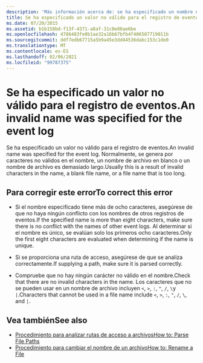 ```yaml
---
description: 'Más información acerca de: se ha especificado un nombre no válido para el registro de eventos'
title: Se ha especificado un valor no válido para el registro de eventos.
ms.date: 07/20/2015
ms.assetid: b1b158bd-f13f-4371-a8af-31c0e86ae6be
ms.openlocfilehash: 4786483fe0b1ae32a16b67bfb4f406587719011b
ms.sourcegitcommit: ddf7edb67715a5b9a45e3dd44536dabc153c1de0
ms.translationtype: MT
ms.contentlocale: es-ES
ms.lasthandoff: 02/06/2021
ms.locfileid: "99787375"
---
```

# <a name="an-invalid-name-was-specified-for-the-event-log"></a><span data-ttu-id="a9601-103">Se ha especificado un valor no válido para el registro de eventos.</span><span class="sxs-lookup"><span data-stu-id="a9601-103">An invalid name was specified for the event log</span></span>

<span data-ttu-id="a9601-104">Se ha especificado un valor no válido para el registro de eventos.</span><span class="sxs-lookup"><span data-stu-id="a9601-104">An invalid name was specified for the event log.</span></span> <span data-ttu-id="a9601-105">Normalmente, se genera por caracteres no válidos en el nombre, un nombre de archivo en blanco o un nombre de archivo es demasiado largo.</span><span class="sxs-lookup"><span data-stu-id="a9601-105">Usually this is a result of invalid characters in the name, a blank file name, or a file name that is too long.</span></span>  
  
## <a name="to-correct-this-error"></a><span data-ttu-id="a9601-106">Para corregir este error</span><span class="sxs-lookup"><span data-stu-id="a9601-106">To correct this error</span></span>  
  
- <span data-ttu-id="a9601-107">Si el nombre especificado tiene más de ocho caracteres, asegúrese de que no haya ningún conflicto con los nombres de otros registros de eventos.</span><span class="sxs-lookup"><span data-stu-id="a9601-107">If the specified name is more than eight characters, make sure there is no conflict with the names of other event logs.</span></span> <span data-ttu-id="a9601-108">Al determinar si el nombre es único, se evalúan solo los primeros ocho caracteres.</span><span class="sxs-lookup"><span data-stu-id="a9601-108">Only the first eight characters are evaluated when determining if the name is unique.</span></span>  
  
- <span data-ttu-id="a9601-109">Si se proporciona una ruta de acceso, asegúrese de que se analiza correctamente.</span><span class="sxs-lookup"><span data-stu-id="a9601-109">If supplying a path, make sure it is parsed correctly.</span></span>  
  
- <span data-ttu-id="a9601-110">Compruebe que no hay ningún carácter no válido en el nombre.</span><span class="sxs-lookup"><span data-stu-id="a9601-110">Check that there are no invalid characters in the name.</span></span> <span data-ttu-id="a9601-111">Los caracteres que no se pueden usar en un nombre de archivo incluyen `<`, `>`, `:`, `"`, `/`, `\`y `|`.</span><span class="sxs-lookup"><span data-stu-id="a9601-111">Characters that cannot be used in a file name include `<`, `>`, `:`, `"`, `/`, `\`, and `|`.</span></span>  
  
## <a name="see-also"></a><span data-ttu-id="a9601-112">Vea también</span><span class="sxs-lookup"><span data-stu-id="a9601-112">See also</span></span>

- [<span data-ttu-id="a9601-113">Procedimiento para analizar rutas de acceso a archivos</span><span class="sxs-lookup"><span data-stu-id="a9601-113">How to: Parse File Paths</span></span>](../developing-apps/programming/drives-directories-files/how-to-parse-file-paths.md)
- [<span data-ttu-id="a9601-114">Procedimiento para cambiar el nombre de un archivo</span><span class="sxs-lookup"><span data-stu-id="a9601-114">How to: Rename a File</span></span>](../developing-apps/programming/drives-directories-files/how-to-rename-a-file.md)
